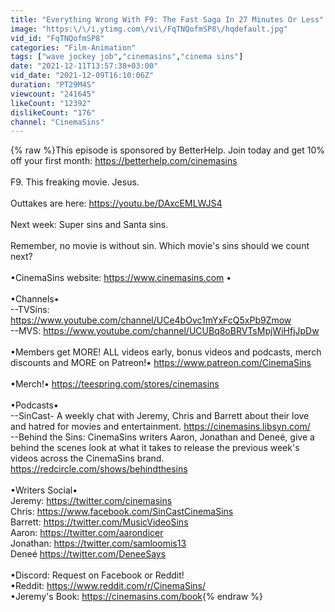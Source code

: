 ```yaml
---
title: "Everything Wrong With F9: The Fast Saga In 27 Minutes Or Less"
image: "https:\/\/i.ytimg.com\/vi\/FqTNQofmSP8\/hqdefault.jpg"
vid_id: "FqTNQofmSP8"
categories: "Film-Animation"
tags: ["wave jockey job","cinemasins","cinema sins"]
date: "2021-12-11T13:57:38+03:00"
vid_date: "2021-12-09T16:10:06Z"
duration: "PT29M4S"
viewcount: "241645"
likeCount: "12392"
dislikeCount: "176"
channel: "CinemaSins"
---
```

{% raw %}This episode is sponsored by BetterHelp. Join today and get 10% off your first month: <a rel="nofollow" target="blank" href="https://betterhelp.com/cinemasins">https://betterhelp.com/cinemasins</a><br /><br />F9. This freaking movie. Jesus. <br /><br />Outtakes are here: <a rel="nofollow" target="blank" href="https://youtu.be/DAxcEMLWJS4">https://youtu.be/DAxcEMLWJS4</a><br /><br />Next week: Super sins and Santa sins. <br /><br />Remember, no movie is without sin. Which  movie's sins should we count next?<br /><br />•CinemaSins website: <a rel="nofollow" target="blank" href="https://www.cinemasins.com">https://www.cinemasins.com</a> • <br /><br />•Channels•<br />--TVSins: <a rel="nofollow" target="blank" href="https://www.youtube.com/channel/UCe4bOvc1mYxFcQ5xPb9Zmow">https://www.youtube.com/channel/UCe4bOvc1mYxFcQ5xPb9Zmow</a><br />--MVS: <a rel="nofollow" target="blank" href="https://www.youtube.com/channel/UCUBq8oBRVTsMpjWiHfjJpDw">https://www.youtube.com/channel/UCUBq8oBRVTsMpjWiHfjJpDw</a> <br /><br />•Members get MORE! ALL videos early, bonus videos and podcasts, merch discounts and MORE on Patreon!• <a rel="nofollow" target="blank" href="https://www.patreon.com/CinemaSins">https://www.patreon.com/CinemaSins</a><br /><br />•Merch!• <a rel="nofollow" target="blank" href="https://teespring.com/stores/cinemasins">https://teespring.com/stores/cinemasins</a> <br /><br />•Podcasts•  <br />--SinCast- A weekly chat with Jeremy, Chris and Barrett about their love and hatred for movies and entertainment. <a rel="nofollow" target="blank" href="https://cinemasins.libsyn.com/">https://cinemasins.libsyn.com/</a><br />--Behind the Sins: CinemaSins writers Aaron, Jonathan and Deneé, give a behind the scenes look at what it takes to release the previous week's videos across the CinemaSins brand. <a rel="nofollow" target="blank" href="https://redcircle.com/shows/behindthesins">https://redcircle.com/shows/behindthesins</a><br /><br />•Writers Social•<br />Jeremy: <a rel="nofollow" target="blank" href="https://twitter.com/cinemasins">https://twitter.com/cinemasins</a><br />Chris: <a rel="nofollow" target="blank" href="https://www.facebook.com/SinCastCinemaSins">https://www.facebook.com/SinCastCinemaSins</a><br />Barrett: <a rel="nofollow" target="blank" href="https://twitter.com/MusicVideoSins">https://twitter.com/MusicVideoSins</a><br />Aaron: <a rel="nofollow" target="blank" href="https://twitter.com/aarondicer">https://twitter.com/aarondicer</a><br />Jonathan: <a rel="nofollow" target="blank" href="https://twitter.com/samloomis13">https://twitter.com/samloomis13</a><br />Deneé <a rel="nofollow" target="blank" href="https://twitter.com/DeneeSays">https://twitter.com/DeneeSays</a><br /><br />•Discord: Request on Facebook or Reddit!<br />•Reddit: <a rel="nofollow" target="blank" href="https://www.reddit.com/r/CinemaSins/">https://www.reddit.com/r/CinemaSins/</a><br />•Jeremy's Book: <a rel="nofollow" target="blank" href="https://cinemasins.com/book">https://cinemasins.com/book</a>{% endraw %}
